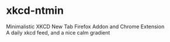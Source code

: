 # xkcd-ntmin
Minimalistic XKCD New Tab Firefox Addon and Chrome Extension\
A daily xkcd feed, and a nice calm gradient
